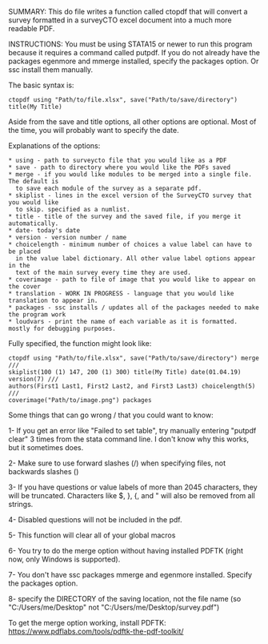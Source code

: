 SUMMARY: This do file writes a function called ctopdf that will convert a survey
formatted in a surveyCTO excel document into a much more readable PDF.  

INSTRUCTIONS: You must be using STATA15 or newer to run this program because it 
requires a command called putpdf. If you do not already have the packages egenmore
and mmerge installed, specify the packages option. Or ssc install them manually.

The basic syntax is: 

	ctopdf using "Path/to/file.xlsx", save("Path/to/save/directory") title(My Title)

Aside from the save and title options, all other options are optional. Most of the
time, you will probably want to specify the date. 

Explanations of the options: 

	* using - path to surveycto file that you would like as a PDF 
	* save - path to directory where you would like the PDFs saved
	* merge - if you would like modules to be merged into a single file. The default is 
	  to save each module of the survey as a separate pdf. 
	* skiplist - lines in the excel version of the SurveyCTO survey that you would like
	  to skip. specified as a numlist. 
	* title - title of the survey and the saved file, if you merge it automatically. 
	* date- today's date 
	* version - version number / name
	* choicelength - minimum number of choices a value label can have to be placed 
	  in the value label dictionary. All other value label options appear in the
	  text of the main survey every time they are used. 
	* coverimage - path to file of image that you would like to appear on the cover
	* translation - WORK IN PROGRESS - language that you would like translation to appear in. 
	* packages - ssc installs / updates all of the packages needed to make the program work
	* loudvars - print the name of each variable as it is formatted. mostly for debugging purposes. 
	
Fully specified, the function might look like:

	ctopdf using "Path/to/file.xlsx", save("Path/to/save/directory") merge  ///
	skiplist(100 (1) 147, 200 (1) 300) title(My Title) date(01.04.19) version(7) ///
	authors(First1 Last1, First2 Last2, and First3 Last3) choicelength(5) ///
	coverimage("Path/to/image.png") packages
 
Some things that can go wrong / that you could want to know: 

 1- If you get an error like "Failed to set table", try manually entering "putpdf clear" 3 times from the stata command line. I don't know why this works, but it sometimes does. 
 
 2- Make sure to use forward slashes (/) when specifying files, not backwards slashes (\)
 
 3- If you have questions or value labels of more than 2045 characters, they will be truncated. Characters like $, }, {, and " will also be removed from all strings. 
	
 4- Disabled questions will not be included in the pdf.  
 
 5- This function will clear all of your global macros 
 
 6- You try to do the merge option without having installed PDFTK (right now, only Windows is supported). 
 
 7- You don't have ssc packages mmerge and egenmore installed. Specify the packages option. 
 
 8- specify the DIRECTORY of the saving location, not the file name (so "C:/Users/me/Desktop" not "C:/Users/me/Desktop/survey.pdf")  
 
 To get the merge option working, install PDFTK: 
 https://www.pdflabs.com/tools/pdftk-the-pdf-toolkit/
